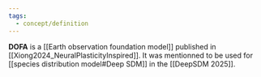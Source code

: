```yaml
---
tags:
  - concept/definition
---
```

**DOFA** is a [[Earth observation foundation model]] published in [[Xiong2024_NeuralPlasticityInspired]]. It was mentionned to be used for [[species distribution model#Deep SDM]] in the [[DeepSDM 2025]].